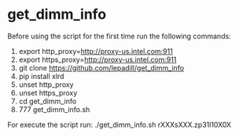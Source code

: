 # get_dimm_info

Before using the script for the first time run the following commands:

1. export http_proxy=http://proxy-us.intel.com:911
2. export https_proxy=http://proxy-us.intel.com:911
3. git clone https://github.com/lepadill/get_dimm_info
4. pip install xlrd
5. unset http_proxy
6. unset https_proxy
7. cd get_dimm_info
8. 777 get_dimm_info.sh

For execute the script run:
./get_dimm_info.sh rXXXsXXX.zp31l10X0X

